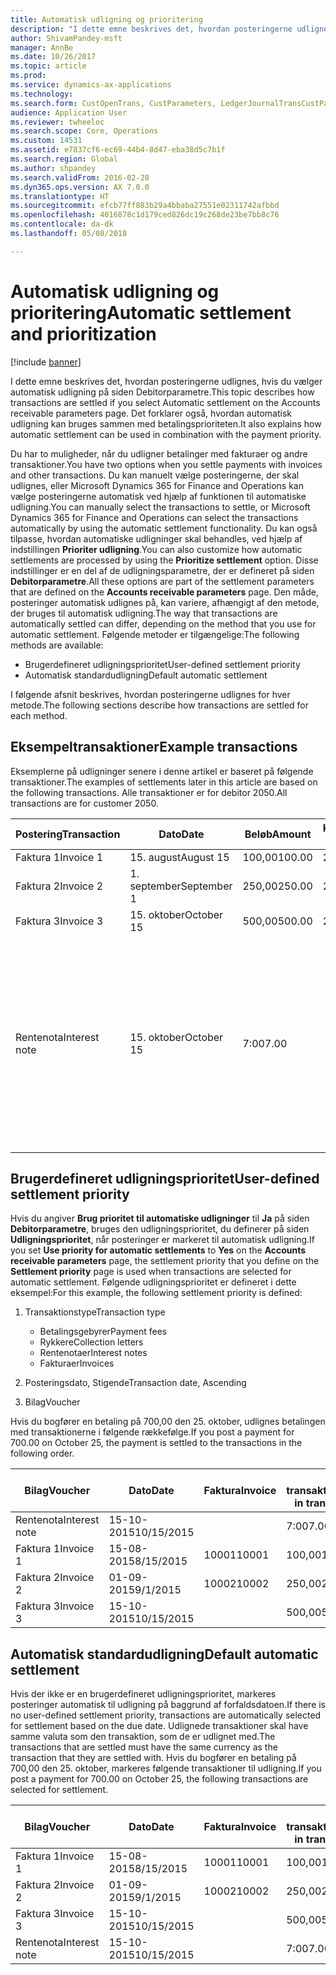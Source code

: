 ```yaml
---
title: Automatisk udligning og prioritering
description: "I dette emne beskrives det, hvordan posteringerne udlignes, hvis du vælger automatisk udligning på siden Debitorparametre. Det forklarer også, hvordan automatisk udligning kan bruges sammen med betalingsprioriteten."
author: ShivamPandey-msft
manager: AnnBe
ms.date: 10/26/2017
ms.topic: article
ms.prod: 
ms.service: dynamics-ax-applications
ms.technology: 
ms.search.form: CustOpenTrans, CustParameters, LedgerJournalTransCustPaym
audience: Application User
ms.reviewer: twheeloc
ms.search.scope: Core, Operations
ms.custom: 14531
ms.assetid: e7837cf6-ec69-44b4-8d47-eba38d5c7b1f
ms.search.region: Global
ms.author: shpandey
ms.search.validFrom: 2016-02-28
ms.dyn365.ops.version: AX 7.0.0
ms.translationtype: HT
ms.sourcegitcommit: efcb77ff883b29a4bbaba27551e02311742afbbd
ms.openlocfilehash: 4016878c1d179ced826dc19c268de23be7bb8c76
ms.contentlocale: da-dk
ms.lasthandoff: 05/08/2018

---
```


# <a name="automatic-settlement-and-prioritization"></a><span data-ttu-id="12397-104">Automatisk udligning og prioritering</span><span class="sxs-lookup"><span data-stu-id="12397-104">Automatic settlement and prioritization</span></span>

[!include [banner](../includes/banner.md)]

<span data-ttu-id="12397-105">I dette emne beskrives det, hvordan posteringerne udlignes, hvis du vælger automatisk udligning på siden Debitorparametre.</span><span class="sxs-lookup"><span data-stu-id="12397-105">This topic describes how transactions are settled if you select Automatic settlement on the Accounts receivable parameters page.</span></span> <span data-ttu-id="12397-106">Det forklarer også, hvordan automatisk udligning kan bruges sammen med betalingsprioriteten.</span><span class="sxs-lookup"><span data-stu-id="12397-106">It also explains how automatic settlement can be used in combination with the payment priority.</span></span>

<span data-ttu-id="12397-107">Du har to muligheder, når du udligner betalinger med fakturaer og andre transaktioner.</span><span class="sxs-lookup"><span data-stu-id="12397-107">You have two options when you settle payments with invoices and other transactions.</span></span> <span data-ttu-id="12397-108">Du kan manuelt vælge posteringerne, der skal udlignes, eller Microsoft Dynamics 365 for Finance and Operations kan vælge posteringerne automatisk ved hjælp af funktionen til automatiske udligning.</span><span class="sxs-lookup"><span data-stu-id="12397-108">You can manually select the transactions to settle, or Microsoft Dynamics 365 for Finance and Operations can select the transactions automatically by using the automatic settlement functionality.</span></span> <span data-ttu-id="12397-109">Du kan også tilpasse, hvordan automatiske udligninger skal behandles, ved hjælp af indstillingen **Prioriter udligning**.</span><span class="sxs-lookup"><span data-stu-id="12397-109">You can also customize how automatic settlements are processed by using the **Prioritize settlement** option.</span></span> <span data-ttu-id="12397-110">Disse indstillinger er en del af de udligningsparametre, der er defineret på siden **Debitorparametre**.</span><span class="sxs-lookup"><span data-stu-id="12397-110">All these options are part of the settlement parameters that are defined on the **Accounts receivable parameters** page.</span></span> <span data-ttu-id="12397-111">Den måde, posteringer automatisk udlignes på, kan variere, afhængigt af den metode, der bruges til automatisk udligning.</span><span class="sxs-lookup"><span data-stu-id="12397-111">The way that transactions are automatically settled can differ, depending on the method that you use for automatic settlement.</span></span> <span data-ttu-id="12397-112">Følgende metoder er tilgængelige:</span><span class="sxs-lookup"><span data-stu-id="12397-112">The following methods are available:</span></span>

-   <span data-ttu-id="12397-113">Brugerdefineret udligningsprioritet</span><span class="sxs-lookup"><span data-stu-id="12397-113">User-defined settlement priority</span></span>
-   <span data-ttu-id="12397-114">Automatisk standardudligning</span><span class="sxs-lookup"><span data-stu-id="12397-114">Default automatic settlement</span></span>

<span data-ttu-id="12397-115">I følgende afsnit beskrives, hvordan posteringerne udlignes for hver metode.</span><span class="sxs-lookup"><span data-stu-id="12397-115">The following sections describe how transactions are settled for each method.</span></span>

## <a name="example-transactions"></a><span data-ttu-id="12397-116">Eksempeltransaktioner</span><span class="sxs-lookup"><span data-stu-id="12397-116">Example transactions</span></span>
<span data-ttu-id="12397-117">Eksemplerne på udligninger senere i denne artikel er baseret på følgende transaktioner.</span><span class="sxs-lookup"><span data-stu-id="12397-117">The examples of settlements later in this article are based on the following transactions.</span></span> <span data-ttu-id="12397-118">Alle transaktioner er for debitor 2050.</span><span class="sxs-lookup"><span data-stu-id="12397-118">All transactions are for customer 2050.</span></span>

| <span data-ttu-id="12397-119">Postering</span><span class="sxs-lookup"><span data-stu-id="12397-119">Transaction</span></span>   | <span data-ttu-id="12397-120">Dato</span><span class="sxs-lookup"><span data-stu-id="12397-120">Date</span></span>        | <span data-ttu-id="12397-121">Beløb</span><span class="sxs-lookup"><span data-stu-id="12397-121">Amount</span></span> | <span data-ttu-id="12397-122">Kasserabatbetingelser.</span><span class="sxs-lookup"><span data-stu-id="12397-122">Cash discount terms</span></span> | <span data-ttu-id="12397-123">Kasserabatdato</span><span class="sxs-lookup"><span data-stu-id="12397-123">Cash discount date</span></span> | <span data-ttu-id="12397-124">Kommentarer</span><span class="sxs-lookup"><span data-stu-id="12397-124">Comments</span></span>                                                                                                                                                                                      |
|---------------|-------------|--------|---------------------|--------------------|-----------------------------------------------------------------------------------------------------------------------------------------------------------------------------------------------|
| <span data-ttu-id="12397-125">Faktura 1</span><span class="sxs-lookup"><span data-stu-id="12397-125">Invoice 1</span></span>     | <span data-ttu-id="12397-126">15. august</span><span class="sxs-lookup"><span data-stu-id="12397-126">August 15</span></span>   | <span data-ttu-id="12397-127">100,00</span><span class="sxs-lookup"><span data-stu-id="12397-127">100.00</span></span> | <span data-ttu-id="12397-128">2%14, Net 30</span><span class="sxs-lookup"><span data-stu-id="12397-128">2%14, Net 30</span></span>        | <span data-ttu-id="12397-129">29. august</span><span class="sxs-lookup"><span data-stu-id="12397-129">August 29</span></span>          |                                                                                                                                                                                               |
| <span data-ttu-id="12397-130">Faktura 2</span><span class="sxs-lookup"><span data-stu-id="12397-130">Invoice 2</span></span>     | <span data-ttu-id="12397-131">1. september</span><span class="sxs-lookup"><span data-stu-id="12397-131">September 1</span></span> | <span data-ttu-id="12397-132">250,00</span><span class="sxs-lookup"><span data-stu-id="12397-132">250.00</span></span> | <span data-ttu-id="12397-133">2%14, Net 30</span><span class="sxs-lookup"><span data-stu-id="12397-133">2%14, Net 30</span></span>        | <span data-ttu-id="12397-134">15. september</span><span class="sxs-lookup"><span data-stu-id="12397-134">September 15</span></span>       |                                                                                                                                                                                               |
| <span data-ttu-id="12397-135">Faktura 3</span><span class="sxs-lookup"><span data-stu-id="12397-135">Invoice 3</span></span>     | <span data-ttu-id="12397-136">15. oktober</span><span class="sxs-lookup"><span data-stu-id="12397-136">October 15</span></span>  | <span data-ttu-id="12397-137">500,00</span><span class="sxs-lookup"><span data-stu-id="12397-137">500.00</span></span> | <span data-ttu-id="12397-138">2% 14/Net 30</span><span class="sxs-lookup"><span data-stu-id="12397-138">2% 14/Net 30</span></span>        | <span data-ttu-id="12397-139">29. oktober</span><span class="sxs-lookup"><span data-stu-id="12397-139">October 29</span></span>         |                                                                                                                                                                                               |
| <span data-ttu-id="12397-140">Rentenota</span><span class="sxs-lookup"><span data-stu-id="12397-140">Interest note</span></span> | <span data-ttu-id="12397-141">15. oktober</span><span class="sxs-lookup"><span data-stu-id="12397-141">October 15</span></span>  | <span data-ttu-id="12397-142">7:00</span><span class="sxs-lookup"><span data-stu-id="12397-142">7.00</span></span>   |                     |                    | <span data-ttu-id="12397-143">Denne rentenota er for faktura 1 og 2.</span><span class="sxs-lookup"><span data-stu-id="12397-143">This interest note is for invoice 1 and invoice 2.</span></span> <span data-ttu-id="12397-144">Beløbet beregnes som 2 procent renter på beløb, der er forfaldet for mindst 30 dage siden.</span><span class="sxs-lookup"><span data-stu-id="12397-144">The amount is calculated as 2-percent interest on amounts that are 30 or more days past due.</span></span> <span data-ttu-id="12397-145">F.eks. 0,02 × (100,00 + 250,00) = 7,00.</span><span class="sxs-lookup"><span data-stu-id="12397-145">For example, 0.02 × (100.00 + 250.00) = 7.00.</span></span> |

## <a name="user-defined-settlement-priority"></a><span data-ttu-id="12397-146">Brugerdefineret udligningsprioritet</span><span class="sxs-lookup"><span data-stu-id="12397-146">User-defined settlement priority</span></span>
<span data-ttu-id="12397-147">Hvis du angiver **Brug prioritet til automatiske udligninger** til **Ja** på siden **Debitorparametre**, bruges den udligningsprioritet, du definerer på siden **Udligningsprioritet**, når posteringer er markeret til automatisk udligning.</span><span class="sxs-lookup"><span data-stu-id="12397-147">If you set **Use priority for automatic settlements** to **Yes** on the **Accounts receivable parameters** page, the settlement priority that you define on the **Settlement priority** page is used when transactions are selected for automatic settlement.</span></span> <span data-ttu-id="12397-148">Følgende udligningsprioritet er defineret i dette eksempel:</span><span class="sxs-lookup"><span data-stu-id="12397-148">For this example, the following settlement priority is defined:</span></span>

1.  <span data-ttu-id="12397-149">Transaktionstype</span><span class="sxs-lookup"><span data-stu-id="12397-149">Transaction type</span></span>
    -   <span data-ttu-id="12397-150">Betalingsgebyrer</span><span class="sxs-lookup"><span data-stu-id="12397-150">Payment fees</span></span>
    -   <span data-ttu-id="12397-151">Rykkere</span><span class="sxs-lookup"><span data-stu-id="12397-151">Collection letters</span></span>
    -   <span data-ttu-id="12397-152">Rentenotaer</span><span class="sxs-lookup"><span data-stu-id="12397-152">Interest notes</span></span>
    -   <span data-ttu-id="12397-153">Fakturaer</span><span class="sxs-lookup"><span data-stu-id="12397-153">Invoices</span></span>

2.  <span data-ttu-id="12397-154">Posteringsdato, Stigende</span><span class="sxs-lookup"><span data-stu-id="12397-154">Transaction date, Ascending</span></span>
3.  <span data-ttu-id="12397-155">Bilag</span><span class="sxs-lookup"><span data-stu-id="12397-155">Voucher</span></span>

<span data-ttu-id="12397-156">Hvis du bogfører en betaling på 700,00 den 25. oktober, udlignes betalingen med transaktionerne i følgende rækkefølge.</span><span class="sxs-lookup"><span data-stu-id="12397-156">If you post a payment for 700.00 on October 25, the payment is settled to the transactions in the following order.</span></span>

| <span data-ttu-id="12397-157">Bilag</span><span class="sxs-lookup"><span data-stu-id="12397-157">Voucher</span></span>       | <span data-ttu-id="12397-158">Dato</span><span class="sxs-lookup"><span data-stu-id="12397-158">Date</span></span>       | <span data-ttu-id="12397-159">Faktura</span><span class="sxs-lookup"><span data-stu-id="12397-159">Invoice</span></span> | <span data-ttu-id="12397-160">Beløb i transaktionsvaluta</span><span class="sxs-lookup"><span data-stu-id="12397-160">Amount in transaction currency</span></span> | <span data-ttu-id="12397-161">Beløb, der skal udlignes</span><span class="sxs-lookup"><span data-stu-id="12397-161">Amount to settle</span></span> | <span data-ttu-id="12397-162">Saldo</span><span class="sxs-lookup"><span data-stu-id="12397-162">Balance</span></span> | <span data-ttu-id="12397-163">Valuta</span><span class="sxs-lookup"><span data-stu-id="12397-163">Currency</span></span> |
|---------------|------------|---------|--------------------------------|------------------|---------|----------|
| <span data-ttu-id="12397-164">Rentenota</span><span class="sxs-lookup"><span data-stu-id="12397-164">Interest note</span></span> | <span data-ttu-id="12397-165">15-10-2015</span><span class="sxs-lookup"><span data-stu-id="12397-165">10/15/2015</span></span> |         | <span data-ttu-id="12397-166">7:00</span><span class="sxs-lookup"><span data-stu-id="12397-166">7.00</span></span>                           | <span data-ttu-id="12397-167">7:00</span><span class="sxs-lookup"><span data-stu-id="12397-167">7.00</span></span>             | <span data-ttu-id="12397-168">0,00</span><span class="sxs-lookup"><span data-stu-id="12397-168">0.00</span></span>    | <span data-ttu-id="12397-169">USD</span><span class="sxs-lookup"><span data-stu-id="12397-169">USD</span></span>      |
| <span data-ttu-id="12397-170">Faktura 1</span><span class="sxs-lookup"><span data-stu-id="12397-170">Invoice 1</span></span>     | <span data-ttu-id="12397-171">15-08-2015</span><span class="sxs-lookup"><span data-stu-id="12397-171">8/15/2015</span></span>  | <span data-ttu-id="12397-172">10001</span><span class="sxs-lookup"><span data-stu-id="12397-172">10001</span></span>   | <span data-ttu-id="12397-173">100,00</span><span class="sxs-lookup"><span data-stu-id="12397-173">100.00</span></span>                         | <span data-ttu-id="12397-174">100,00</span><span class="sxs-lookup"><span data-stu-id="12397-174">100.00</span></span>           | <span data-ttu-id="12397-175">0,00</span><span class="sxs-lookup"><span data-stu-id="12397-175">0.00</span></span>    | <span data-ttu-id="12397-176">USD</span><span class="sxs-lookup"><span data-stu-id="12397-176">USD</span></span>      |
| <span data-ttu-id="12397-177">Faktura 2</span><span class="sxs-lookup"><span data-stu-id="12397-177">Invoice 2</span></span>     | <span data-ttu-id="12397-178">01-09-2015</span><span class="sxs-lookup"><span data-stu-id="12397-178">9/1/2015</span></span>   | <span data-ttu-id="12397-179">10002</span><span class="sxs-lookup"><span data-stu-id="12397-179">10002</span></span>   | <span data-ttu-id="12397-180">250,00</span><span class="sxs-lookup"><span data-stu-id="12397-180">250.00</span></span>                         | <span data-ttu-id="12397-181">250,00</span><span class="sxs-lookup"><span data-stu-id="12397-181">250.00</span></span>           | <span data-ttu-id="12397-182">0,00</span><span class="sxs-lookup"><span data-stu-id="12397-182">0.00</span></span>    | <span data-ttu-id="12397-183">USD</span><span class="sxs-lookup"><span data-stu-id="12397-183">USD</span></span>      |
| <span data-ttu-id="12397-184">Faktura 3</span><span class="sxs-lookup"><span data-stu-id="12397-184">Invoice 3</span></span>     | <span data-ttu-id="12397-185">15-10-2015</span><span class="sxs-lookup"><span data-stu-id="12397-185">10/15/2015</span></span> |         | <span data-ttu-id="12397-186">500,00</span><span class="sxs-lookup"><span data-stu-id="12397-186">500.00</span></span>                         | <span data-ttu-id="12397-187">343,00</span><span class="sxs-lookup"><span data-stu-id="12397-187">343.00</span></span>           | <span data-ttu-id="12397-188">157,00</span><span class="sxs-lookup"><span data-stu-id="12397-188">157.00</span></span>  | <span data-ttu-id="12397-189">USD</span><span class="sxs-lookup"><span data-stu-id="12397-189">USD</span></span>      |

## <a name="default-automatic-settlement"></a><span data-ttu-id="12397-190">Automatisk standardudligning</span><span class="sxs-lookup"><span data-stu-id="12397-190">Default automatic settlement</span></span>
<span data-ttu-id="12397-191">Hvis der ikke er en brugerdefineret udligningsprioritet, markeres posteringer automatisk til udligning på baggrund af forfaldsdatoen.</span><span class="sxs-lookup"><span data-stu-id="12397-191">If there is no user-defined settlement priority, transactions are automatically selected for settlement based on the due date.</span></span> <span data-ttu-id="12397-192">Udlignede transaktioner skal have samme valuta som den transaktion, som de er udlignet med.</span><span class="sxs-lookup"><span data-stu-id="12397-192">The transactions that are settled must have the same currency as the transaction that they are settled with.</span></span> <span data-ttu-id="12397-193">Hvis du bogfører en betaling på 700,00 den 25. oktober, markeres følgende transaktioner til udligning.</span><span class="sxs-lookup"><span data-stu-id="12397-193">If you post a payment for 700.00 on October 25, the following transactions are selected for settlement.</span></span>

| <span data-ttu-id="12397-194">Bilag</span><span class="sxs-lookup"><span data-stu-id="12397-194">Voucher</span></span>       | <span data-ttu-id="12397-195">Dato</span><span class="sxs-lookup"><span data-stu-id="12397-195">Date</span></span>       | <span data-ttu-id="12397-196">Faktura</span><span class="sxs-lookup"><span data-stu-id="12397-196">Invoice</span></span> | <span data-ttu-id="12397-197">Beløb i transaktionsvaluta</span><span class="sxs-lookup"><span data-stu-id="12397-197">Amount in transaction currency</span></span> | <span data-ttu-id="12397-198">Beløb, der skal udlignes</span><span class="sxs-lookup"><span data-stu-id="12397-198">Amount to settle</span></span> | <span data-ttu-id="12397-199">Saldo</span><span class="sxs-lookup"><span data-stu-id="12397-199">Balance</span></span> | <span data-ttu-id="12397-200">Valuta</span><span class="sxs-lookup"><span data-stu-id="12397-200">Currency</span></span> |
|---------------|------------|---------|--------------------------------|------------------|---------|----------|
| <span data-ttu-id="12397-201">Faktura 1</span><span class="sxs-lookup"><span data-stu-id="12397-201">Invoice 1</span></span>     | <span data-ttu-id="12397-202">15-08-2015</span><span class="sxs-lookup"><span data-stu-id="12397-202">8/15/2015</span></span>  | <span data-ttu-id="12397-203">10001</span><span class="sxs-lookup"><span data-stu-id="12397-203">10001</span></span>   | <span data-ttu-id="12397-204">100,00</span><span class="sxs-lookup"><span data-stu-id="12397-204">100.00</span></span>                         | <span data-ttu-id="12397-205">100,00</span><span class="sxs-lookup"><span data-stu-id="12397-205">100.00</span></span>           | <span data-ttu-id="12397-206">0,00</span><span class="sxs-lookup"><span data-stu-id="12397-206">0.00</span></span>    | <span data-ttu-id="12397-207">USD</span><span class="sxs-lookup"><span data-stu-id="12397-207">USD</span></span>      |
| <span data-ttu-id="12397-208">Faktura 2</span><span class="sxs-lookup"><span data-stu-id="12397-208">Invoice 2</span></span>     | <span data-ttu-id="12397-209">01-09-2015</span><span class="sxs-lookup"><span data-stu-id="12397-209">9/1/2015</span></span>   | <span data-ttu-id="12397-210">10002</span><span class="sxs-lookup"><span data-stu-id="12397-210">10002</span></span>   | <span data-ttu-id="12397-211">250,00</span><span class="sxs-lookup"><span data-stu-id="12397-211">250.00</span></span>                         | <span data-ttu-id="12397-212">250,00</span><span class="sxs-lookup"><span data-stu-id="12397-212">250.00</span></span>           | <span data-ttu-id="12397-213">0,00</span><span class="sxs-lookup"><span data-stu-id="12397-213">0.00</span></span>    | <span data-ttu-id="12397-214">USD</span><span class="sxs-lookup"><span data-stu-id="12397-214">USD</span></span>      |
| <span data-ttu-id="12397-215">Faktura 3</span><span class="sxs-lookup"><span data-stu-id="12397-215">Invoice 3</span></span>     | <span data-ttu-id="12397-216">15-10-2015</span><span class="sxs-lookup"><span data-stu-id="12397-216">10/15/2015</span></span> |         | <span data-ttu-id="12397-217">500,00</span><span class="sxs-lookup"><span data-stu-id="12397-217">500.00</span></span>                         | <span data-ttu-id="12397-218">350,00</span><span class="sxs-lookup"><span data-stu-id="12397-218">350.00</span></span>           | <span data-ttu-id="12397-219">150,00</span><span class="sxs-lookup"><span data-stu-id="12397-219">150.00</span></span>  | <span data-ttu-id="12397-220">USD</span><span class="sxs-lookup"><span data-stu-id="12397-220">USD</span></span>      |
| <span data-ttu-id="12397-221">Rentenota</span><span class="sxs-lookup"><span data-stu-id="12397-221">Interest note</span></span> | <span data-ttu-id="12397-222">15-10-2015</span><span class="sxs-lookup"><span data-stu-id="12397-222">10/15/2015</span></span> |         | <span data-ttu-id="12397-223">7:00</span><span class="sxs-lookup"><span data-stu-id="12397-223">7.00</span></span>                           | <span data-ttu-id="12397-224">0,00</span><span class="sxs-lookup"><span data-stu-id="12397-224">0.00</span></span>             | <span data-ttu-id="12397-225">0,00</span><span class="sxs-lookup"><span data-stu-id="12397-225">0.00</span></span>    | <span data-ttu-id="12397-226">USD</span><span class="sxs-lookup"><span data-stu-id="12397-226">USD</span></span>      |







